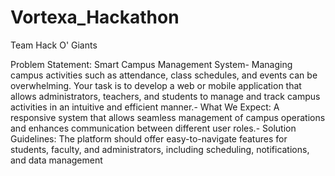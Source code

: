 # Vortexa_Hackathon
Team Hack O' Giants


Problem Statement:
Smart Campus Management System- 
Managing campus activities such as attendance, class
 schedules, and events can be overwhelming. Your task is to develop a web or
 mobile application that allows administrators, teachers, and students to
 manage and track campus activities in an intuitive and efficient manner.- What We Expect: A responsive system that allows seamless management
 of campus operations and enhances communication between different user
 roles.- Solution Guidelines: The platform should offer easy-to-navigate features for
 students, faculty, and administrators, including scheduling, notifications, and
 data management
